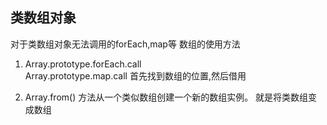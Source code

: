 ## 类数组对象
对于类数组对象无法调用的forEach,map等 数组的使用方法

1. Array.prototype.forEach.call  
  Array.prototype.map.call  首先找到数组的位置,然后借用

2. Array.from() 方法从一个类似数组创建一个新的数组实例。
就是将类数组变成数组


